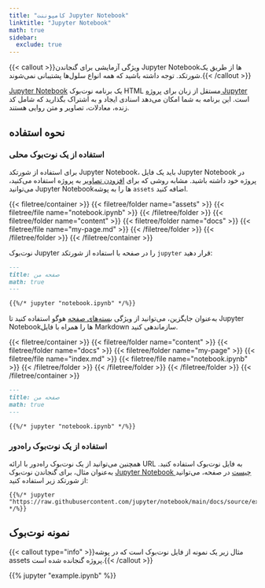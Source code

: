 ```yaml
---
title: "کامپوننت Jupyter Notebook"
linktitle: "Jupyter Notebook"
math: true
sidebar:
  exclude: true
---
```


{{< callout >}}ویژگی آزمایشی برای گنجاندن Jupyter Notebookها از طریق یک شورتکد. توجه داشته باشید که همه انواع سلول‌ها پشتیبانی نمی‌شوند.{{< /callout >}}

[Jupyter Notebook](https://jupyter.org/) یک برنامه نوت‌بوک HTML مستقل از زبان برای [پروژه Jupyter](https://jupyter.org/) است. این برنامه به شما امکان می‌دهد اسنادی ایجاد و به اشتراک بگذارید که شامل کد زنده، معادلات، تصاویر و متن روایی هستند.

<!--more-->

## نحوه استفاده

### استفاده از یک نوت‌بوک محلی

برای استفاده از شورتکد Jupyter Notebook، باید یک فایل Jupyter Notebook در پروژه خود داشته باشید. مشابه روشی که برای [افزودن تصاویر](../../organize-files#add-images) به پروژه استفاده می‌کنید، می‌توانید Jupyter Notebookها را به پوشه `assets` اضافه کنید.

{{< filetree/container >}}
  {{< filetree/folder name="assets" >}}
    {{< filetree/file name="notebook.ipynb" >}}
  {{< /filetree/folder >}}
  {{< filetree/folder name="content" >}}
    {{< filetree/folder name="docs" >}}
        {{< filetree/file name="my-page.md" >}}
    {{< /filetree/folder >}}
  {{< /filetree/folder >}}
{{< /filetree/container >}}

نوت‌بوک Jupyter را در صفحه با استفاده از شورتکد `jupyter` قرار دهید:

```markdown {filename="content/docs/my-page.md"}
---
title: صفحه من
math: true
---

{{%/* jupyter "notebook.ipynb" */%}}
```

به‌عنوان جایگزین، می‌توانید از ویژگی [بسته‌های صفحه][page-bundles] هوگو استفاده کنید تا Jupyter Notebookها را همراه با فایل Markdown سازماندهی کنید.

{{< filetree/container >}}
  {{< filetree/folder name="content" >}}
    {{< filetree/folder name="docs" >}}
        {{< filetree/folder name="my-page" >}}
            {{< filetree/file name="index.md" >}}
            {{< filetree/file name="notebook.ipynb" >}}
        {{< /filetree/folder >}}
    {{< /filetree/folder >}}
  {{< /filetree/folder >}}
{{< /filetree/container >}}

```markdown {filename="content/docs/my-page/index.md"}
---
title: صفحه من
math: true
---

{{%/* jupyter "notebook.ipynb" */%}}
```

### استفاده از یک نوت‌بوک راه‌دور

همچنین می‌توانید از یک نوت‌بوک راه‌دور با ارائه URL به فایل نوت‌بوک استفاده کنید. به‌عنوان مثال، برای گنجاندن نوت‌بوک [Jupyter Notebook چیست](https://github.com/jupyter/notebook/blob/main/docs/source/examples/Notebook/What%20is%20the%20Jupyter%20Notebook.ipynb) در صفحه، می‌توانید از شورتکد زیر استفاده کنید:

```
{{%/* jupyter "https://raw.githubusercontent.com/jupyter/notebook/main/docs/source/examples/Notebook/What%20is%20the%20Jupyter%20Notebook.ipynb" */%}}
```

## نمونه نوت‌بوک

{{< callout type="info" >}}مثال زیر یک نمونه از فایل نوت‌بوک است که در پوشه assets پروژه گنجانده شده است.{{< /callout >}}

{{% jupyter "example.ipynb" %}}

[page-bundles]: https://gohugo.io/content-management/page-bundles/#leaf-bundles
